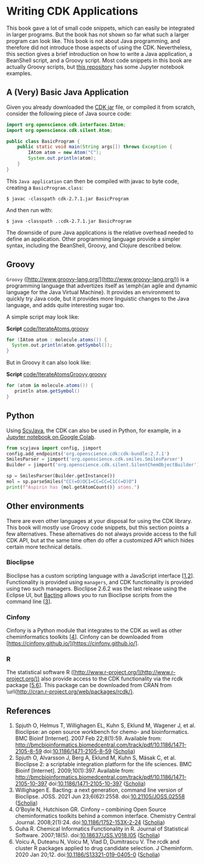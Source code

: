 # Writing CDK Applications

This book gave a lot of small code snippets, which can easily be integrated
in larger programs. But the book has not shown so far what such a larger
program can look like. This book is not about Java programming, and therefore
did not introduce those aspects of using the CDK.
Nevertheless, this section gives a brief introduction on how to write a
Java application, a BeanShell script, and a Groovy script. Most code snippets
in this book are actually Groovy scripts, but [this repository](https://egonw.github.io/chempyformatics/)
has some Jupyter notebook examples.

## A (Very) Basic Java Application

Given you already downloaded the [CDK jar](https://github.com/cdk/cdk/releases/tag/cdk-2.7.1) file,
or compiled it from scratch, consider the following piece of
Java source code:

```java
import org.openscience.cdk.interfaces.IAtom;
import org.openscience.cdk.silent.Atom;

public class BasicProgram {
    public static void main(String args[]) throws Exception {
        IAtom atom = new Atom("C");
        System.out.println(atom);
    }
}
```

This <a name="tp1">`Java application`</a> can then be compiled with <a name="tp2">javac</a> to byte code, creating a
`BasicProgram.class`:

```shell
$ javac -classpath cdk-2.7.1.jar BasicProgram
```

And then run with:

```shell
$ java -classpath .:cdk-2.7.1.jar BasicProgram
```

The downside of pure Java applications is the relative overhead
needed to define an application. Other programming language provide
a simpler syntax, including the BeanShell, Groovy, and Clojure
described below.

## Groovy

<a name="tp3">`Groovy`</a> ([http://www.groovy-lang.org/](http://www.groovy-lang.org/)) is a programming language that
advertizes itself as \emph{an agile and dynamic language for the Java
Virtual Machine}. It provides an environment to quickly
try Java code, but it provides more linguistic changes
to the Java language, and adds quite interesting sugar too.

A simple script may look like:

**Script** [code/IterateAtoms.groovy](code/IterateAtoms.code.md)
```groovy
for (IAtom atom : molecule.atoms()) {
  System.out.println(atom.getSymbol());
}
```

But in Groovy it can also look like:

**Script** [code/IterateAtomsGroovy.groovy](code/IterateAtomsGroovy.code.md)
```groovy
for (atom in molecule.atoms()) {
   println atom.getSymbol()
}
```

## Python

Using [ScyJava](https://github.com/scijava/scyjava), the CDK can also be used in Python, for example, in a [Jupyter notebook
on Google Colab](https://colab.research.google.com/github/egonw/chempyformatics/blob/main/docs/nb/CreateAtom3.ipynb).

```python
from scyjava import config, jimport
config.add_endpoints('org.openscience.cdk:cdk-bundle:2.7.1')
SmilesParser = jimport('org.openscience.cdk.smiles.SmilesParser')
Builder = jimport('org.openscience.cdk.silent.SilentChemObjectBuilder')

sp = SmilesParser(Builder.getInstance())
mol = sp.parseSmiles("CC(=O)OC1=CC=CC=C1C(=O)O")
print(f"Aspirin has {mol.getAtomCount()} atoms.")
```

## Other environments

There are even other languages at your disposal for using
the CDK library. This book will mostly use Groovy code snippets,
but this section points a few alternatives.
These alternatives do not always provide access to the full CDK API, but at the
same time often do offer a customized API which hides certain more technical details.

### Bioclipse

Bioclipse has a custom scripting language with a JavaScript
interface [<a href="#citeref1">1</a>,<a href="#citeref2">2</a>]. Functionality is provided using `managers`,
and CDK functionality is provided using two such managers. Bioclipse 2.6.2 was the
last release using the Eclipse UI, but [Bacting](https://github.com/egonw/bacting) allows you to run Bioclipse
scripts from the command line [<a href="#citeref3">3</a>].

### Cinfony

Cinfony is a Python module that integrates to the CDK as well as other
cheminformatics toolkits [<a href="#citeref4">4</a>]. Cinfony can be downloaded from [https://cinfony.github.io/](https://cinfony.github.io/].

### R

The statistical software R ([http://www.r-project.org/](http://www.r-project.org/)) also provide
access to the CDK functionality via the rcdk package [<a href="#citeref5">5</a>,<a href="#citeref6">6</a>]. This
package can be downloaded from CRAN from \url{http://cran.r-project.org/web/packages/rcdk/}.

## References

1. <a name="citeref1"></a>Spjuth O, Helmus T, Willighagen EL, Kuhn S, Eklund M, Wagener J, et al. Bioclipse: an open source workbench for chemo- and bioinformatics. BMC Bioinf [Internet]. 2007 Feb 22;8(1):59. Available from: http://bmcbioinformatics.biomedcentral.com/track/pdf/10.1186/1471-2105-8-59 doi:[10.1186/1471-2105-8-59](https://doi.org/10.1186/1471-2105-8-59) ([Scholia](https://scholia.toolforge.org/doi/10.1186/1471-2105-8-59))
2. <a name="citeref2"></a>Spjuth O, Alvarsson J, Berg A, Eklund M, Kuhn S, Mäsak C, et al. Bioclipse 2: a scriptable integration platform for the life sciences. BMC Bioinf [Internet]. 2009;10(1):397. Available from: http://bmcbioinformatics.biomedcentral.com/track/pdf/10.1186/1471-2105-10-397 doi:[10.1186/1471-2105-10-397](https://doi.org/10.1186/1471-2105-10-397) ([Scholia](https://scholia.toolforge.org/doi/10.1186/1471-2105-10-397))
3. <a name="citeref3"></a>Willighagen E. Bacting: a next generation, command line version of Bioclipse. JOSS. 2021 Jun 23;6(62):2558.  doi:[10.21105/JOSS.02558](https://doi.org/10.21105/JOSS.02558) ([Scholia](https://scholia.toolforge.org/doi/10.21105/JOSS.02558))
4. <a name="citeref4"></a>O’Boyle N, Hutchison GR. Cinfony – combining Open Source cheminformatics toolkits behind a common interface. Chemistry Central Journal. 2008;2(1):24.  doi:[10.1186/1752-153X-2-24](https://doi.org/10.1186/1752-153X-2-24) ([Scholia](https://scholia.toolforge.org/doi/10.1186/1752-153X-2-24))
5. <a name="citeref5"></a>Guha R. Chemical Informatics Functionality in R. Journal of Statistical Software. 2007;18(5).  doi:[10.18637/JSS.V018.I05](https://doi.org/10.18637/JSS.V018.I05) ([Scholia](https://scholia.toolforge.org/doi/10.18637/JSS.V018.I05))
6. <a name="citeref6"></a>Voicu A, Duteanu N, Voicu M, Vlad D, Dumitrascu V. The rcdk and cluster R packages applied to drug candidate selection. J Cheminform. 2020 Jan 20;12.  doi:[10.1186/S13321-019-0405-0](https://doi.org/10.1186/S13321-019-0405-0) ([Scholia](https://scholia.toolforge.org/doi/10.1186/S13321-019-0405-0))

